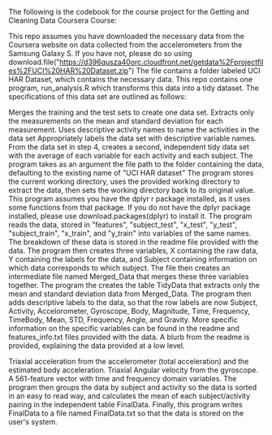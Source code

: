 The following is the codebook for the course project for the Getting and Cleaning Data Coursera Course:

This repo assumes you have downloaded the necessary data from the Coursera website on data collected from the accelerometers from the Samsung Galaxy S. If you have not, please do so using download.file("https://d396qusza40orc.cloudfront.net/getdata%2Fprojectfiles%2FUCI%20HAR%20Dataset.zip") The file contains a folder labeled UCI HAR Dataset, which contains the necessary data. This repo contains one program, run_analysis.R which transforms this data into a tidy dataset. The specifications of this data set are outlined as follows:

Merges the training and the test sets to create one data set.
Extracts only the measurements on the mean and standard deviation for each measurement.
Uses descriptive activity names to name the activities in the data set
Appropriately labels the data set with descriptive variable names.
From the data set in step 4, creates a second, independent tidy data set with the average of each variable for each activity and each subject.
The program takes as an argument the file path to the folder containing the data, defaulting to the existing name of "UCI HAR dataset" The program stores the current working directory, uses the provided working directory to extract the data, then sets the working directory back to its original value. This program assumes you have the dplyr r package installed, as it uses some functions from that package. If you do not have the dplyr package installed, please use download.packages(dplyr) to install it. The program reads the data, stored in "features", "subject_test", "x_test", "y_test", "subject_train", "x_train", and "y_train" into variables of the same names. The breakdown of these data is stored in the readme file provided with the data. The program then creates three variables, X containing the raw data, Y containing the labels for the data, and Subject containing information on which data corresponds to which subject. The file then creates an intermediate file named Merged_Data that merges these three variables together. The program the creates the table TidyData that extracts only the mean and standard deviation data from Merged_Data. The program then adds descriptive labels to the data, so that the row labels are now Subject, Activity, Accelorometer, Gyroscope, Body, Magnitude, Time, Frequency, TimeBody, Mean, STD, Frequency, Angle, and Gravity. More specific information on the specific variables can be found in the readme and features_info.txt files provided with the data. A blurb from the readme is provided, explaining the data provided at a low level.

Triaxial acceleration from the accelerometer (total acceleration) and the estimated body acceleration.
Triaxial Angular velocity from the gyroscope.
A 561-feature vector with time and frequency domain variables.
The program then groups the data by subject and activity so the data is sorted in an easy to read way, and calculates the mean of each subject/activity pairing in the independent table FinalData. Finally, this program writes FinalData to a file named FinalData.txt so that the data is stored on the user's system.
